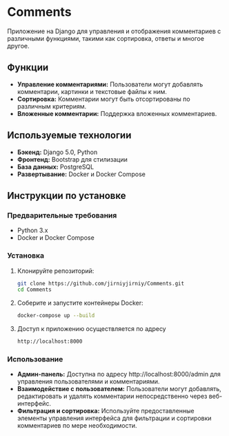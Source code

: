 # Comments

Приложение на Django для управления и отображения комментариев с различными функциями, такими как сортировка, ответы
и многое другое.

## Функции

- **Управление комментариями:** Пользователи могут добавлять комментарии, картинки и текстовые файлы к ним.
- **Сортировка:** Комментарии могут быть отсортированы по различным критериям.
- **Вложенные комментарии:** Поддержка вложенных комментариев.

## Используемые технологии

- **Бэкенд:** Django 5.0, Python
- **Фронтенд:** Bootstrap для стилизации
- **База данных:** PostgreSQL
- **Развертывание:** Docker и Docker Compose

## Инструкции по установке

### Предварительные требования

- Python 3.x
- Docker и Docker Compose

### Установка

1. Клонируйте репозиторий:

   ```bash
   git clone https://github.com/jirniyjirniy/Comments.git
   cd Comments

2. Соберите и запустите контейнеры Docker:

    ```bash
   docker-compose up --build

3. Доступ к приложению осуществляется по адресу
    ```bash
   http://localhost:8000

### Использование

- **Админ-панель:** Доступна по адресу http://localhost:8000/admin для управления пользователями и комментариями.
- **Взаимодействие с пользователем:** Пользователи могут добавлять, редактировать и удалять комментарии непосредственно
  через веб-интерфейс.
- **Фильтрация и сортировка:** Используйте предоставленные элементы управления интерфейса для фильтрации и сортировки
  комментариев по мере необходимости.